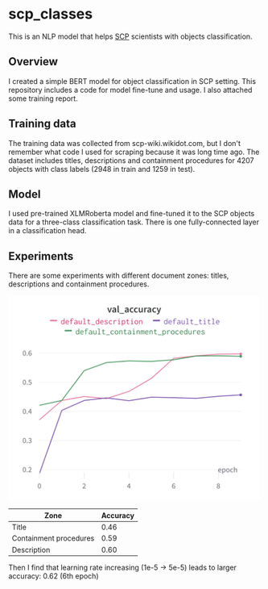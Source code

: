 # scp_classes
This is an NLP model that helps [SCP](https://scp-wiki.wikidot.com/) scientists with objects classification.
## Overview
I created a simple BERT model for object classification in SCP setting. This repository includes a code for model fine-tune and usage. I also attached some training report.
## Training data
The training data was collected from scp-wiki.wikidot.com, but I don't remember what code I used for scraping because it was long time ago.
The dataset includes titles, descriptions and containment procedures for 4207 objects with class labels (2948 in train and 1259 in test).
## Model
I used pre-trained XLMRoberta model and fine-tuned it to the SCP objects data for a three-class classification task. There is one fully-connected layer in a classification head.
## Experiments
There are some experiments with different document zones: titles, descriptions and containment procedures.

<img src="https://github.com/8Michelle/scp_classes/blob/master/assets/wandb_plots.png" alt="Alt text" width="500">

| Zone | Accuracy |
| ---- | -------- |
| Title | 0.46  |
| Containment procedures  | 0.59  |
| Description  | 0.60  |

Then I find that learning rate increasing (1e-5 -> 5e-5) leads to larger accuracy: 0.62 (6th epoch)
